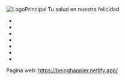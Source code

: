 ![LogoPrincipal](https://user-images.githubusercontent.com/73143006/198169661-dcd9b395-0c6a-41d7-8ee5-327b3c3e1ca2.png)
Tu salud en nuestra felicidad

-
-
-
-
-
-
-
Pagina web: https://beinghappier.netlify.app/

